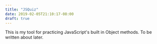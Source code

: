 ```yaml
---
title: "JSQuiz"
date: 2019-02-05T21:10:17-08:00
draft: true
---
```


This is my tool for practicing JavaScript's built in Object methods. To be written about later.
